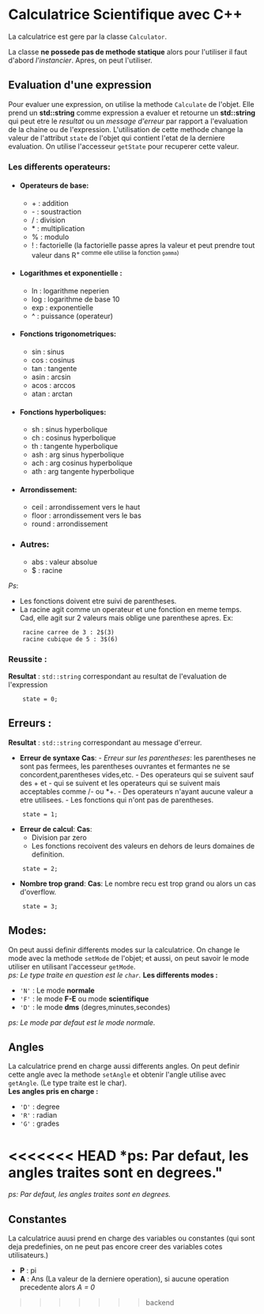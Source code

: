 # Calculatrice Scientifique avec C++
La calculatrice est gere par la classe `Calculator`.

La classe **ne possede pas de methode statique** alors pour l'utiliser il faut d'abord *l'instancier*.
Apres, on peut l'utiliser.

## Evaluation d'une expression
Pour evaluer une expression, on utilise la methode `Calculate` de l'objet. Elle prend un **std::string** comme expression a evaluer et retourne un **std::string** qui peut etre le _resultat_ ou un _message d'erreur_ par rapport a l'evaluation de la chaine ou de l'expression.
L'utilisation de cette methode change la valeur de l'attribut `state` de l'objet qui contient l'etat de la derniere evaluation. On utilise l'accesseur `getState` pour recuperer cette valeur.
### Les differents operateurs:
- #### Operateurs de base:
    - \+ : addition
    - \- : soustraction
    - / : division
    - \* : multiplication
    - % : modulo
    - ! : factorielle (la factorielle passe apres la valeur et peut prendre tout valeur dans R<sup>+ comme elle utilise la fonction `gamma`)

- #### Logarithmes et exponentielle :
    - ln : logarithme neperien
    - log : logarithme de base 10
    - exp : exponentielle
    - ^ : puissance (operateur)

- #### Fonctions trigonometriques:
    - sin : sinus
    - cos : cosinus
    - tan : tangente
    - asin : arcsin
    - acos : arccos
    - atan : arctan

- #### Fonctions hyperboliques:
    - sh : sinus hyperbolique
    - ch : cosinus hyperbolique
    - th : tangente hyperbolique
    - ash : arg sinus hyperbolique 
    - ach : arg cosinus hyperbolique
    - ath : arg tangente hyperbolique 

- #### Arrondissement:
    - ceil : arrondissement vers le haut 
    - floor : arrondissement vers le bas
    - round : arrondissement 

- ### Autres:
    - abs : valeur absolue
    - $ : racine 

_Ps_: 
- Les fonctions doivent etre suivi de parentheses.
- La racine agit comme un operateur et une fonction en meme temps. Cad, elle agit sur 2 valeurs mais oblige une parenthese apres.
Ex:
```
    racine carree de 3 : 2$(3)
    racine cubique de 5 : 3$(6)
```


### Reussite :
__Resultat__ : `std::string` correspondant au resultat de l'evaluation de l'expression
```
    state = 0;
```
## Erreurs :
__Resultat__ : `std::string` correspondant au message d'erreur.
- __Erreur de syntaxe__
    **Cas**:
        - _Erreur sur les parentheses_: les parentheses ne sont pas fermees, les parentheses ouvrantes et fermantes ne se concordent,parentheses vides,etc.
        - Des operateurs qui se suivent sauf des + et - qui se suivent et les operateurs qui se suivent mais acceptables comme /- ou *+.
        - Des operateurs n'ayant aucune valeur a etre utilisees.
        - Les fonctions qui n'ont pas de parentheses.
```
    state = 1;
```

-  __Erreur de calcul__:
    **Cas**: 
    - Division par zero
    - Les fonctions recoivent des valeurs en dehors de leurs domaines de definition.

```
    state = 2;
```

- __Nombre trop grand__:
    **Cas**: Le nombre recu est trop grand ou alors un cas d'overflow.
```
    state = 3;
```

## Modes:
On peut aussi definir differents modes sur la calculatrice.
On change le mode avec la methode `setMode` de l'objet; et aussi, on peut savoir le mode utiliser en utilisant l'accesseur `getMode`.<br>
*ps: Le type traite en question est le `char`.*
__Les differents modes :__
- `'N'` : Le mode **normale**
- `'F'` : le mode **F-E** ou mode **scientifique**
- `'D'` : le mode **dms** (degres,minutes,secondes)

*ps: Le mode par defaut est le mode normale.*

## Angles
La calculatrice prend en charge aussi differents angles.
On peut definir cette angle avec la methode `setAngle` et obtenir l'angle utilise avec `getAngle`. (Le type traite est le char). <br>
__Les angles pris en charge :__
- `'D'` : degree
- `'R'` : radian
- `'G'` : grades

<<<<<<< HEAD
*ps: Par defaut, les angles traites sont en degrees."
=======
*ps: Par defaut, les angles traites sont en degrees.*

## Constantes
La calculatrice auusi prend en charge des variables ou constantes (qui sont deja predefinies, on ne peut pas encore creer des variables cotes utilisateurs.)
- **P** : pi
- **A** : Ans (La valeur de la derniere operation), si aucune operation precedente alors *A = 0*
>>>>>>> backend
